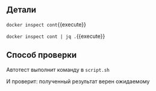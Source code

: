 

## Детали

`docker inspect cont`{{execute}}

`docker inspect cont | jq .`{{execute}}



## Способ проверки

Автотест выполнит команду в `script.sh`

И проверит: полученный результат верен ожидаемому